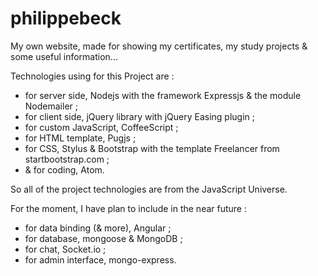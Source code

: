 # philippebeck
My own website, made for showing my certificates, my study projects & some useful information...

Technologies using for this Project are :
- for server side, Nodejs with the framework Expressjs & the module Nodemailer ;
- for client side, jQuery library with jQuery Easing plugin ;
- for custom JavaScript, CoffeeScript ;
- for HTML template, Pugjs ;
- for CSS, Stylus & Bootstrap with the template Freelancer from startbootstrap.com ;
- & for coding, Atom.

So all of the project technologies are from the JavaScript Universe.

For the moment, I have plan to include in the near future :
- for data binding (& more), Angular ;
- for database, mongoose & MongoDB ;
- for chat, Socket.io ;
- for admin interface, mongo-express.
